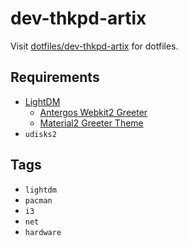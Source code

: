 # dev-thkpd-artix
Visit
[dotfiles/dev-thkpd-artix](https://github.com/synackd/dotfiles/tree/dev-thkpd-artix) for
dotfiles.

## Requirements
* [LightDM](https://www.freedesktop.org/wiki/Software/LightDM/)
    * [Antergos Webkit2 Greeter](https://github.com/Antergos/web-greeter)
    * [Material2 Greeter Theme](https://github.com/FallingSnow/lightdm-webkit2-material2)
* `udisks2`

## Tags
* `lightdm`
* `pacman`
* `i3`
* `net`
* `hardware`
